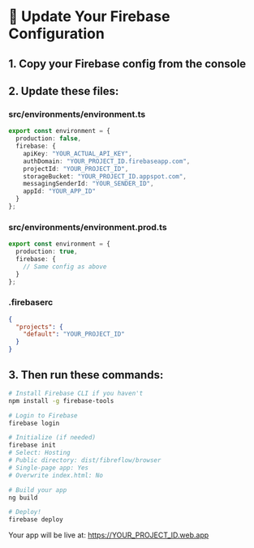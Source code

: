 # 🔧 Update Your Firebase Configuration

## 1. Copy your Firebase config from the console

## 2. Update these files:

### src/environments/environment.ts
```typescript
export const environment = {
  production: false,
  firebase: {
    apiKey: "YOUR_ACTUAL_API_KEY",
    authDomain: "YOUR_PROJECT_ID.firebaseapp.com",
    projectId: "YOUR_PROJECT_ID",
    storageBucket: "YOUR_PROJECT_ID.appspot.com",
    messagingSenderId: "YOUR_SENDER_ID",
    appId: "YOUR_APP_ID"
  }
};
```

### src/environments/environment.prod.ts
```typescript
export const environment = {
  production: true,
  firebase: {
    // Same config as above
  }
};
```

### .firebaserc
```json
{
  "projects": {
    "default": "YOUR_PROJECT_ID"
  }
}
```

## 3. Then run these commands:

```bash
# Install Firebase CLI if you haven't
npm install -g firebase-tools

# Login to Firebase
firebase login

# Initialize (if needed)
firebase init
# Select: Hosting
# Public directory: dist/fibreflow/browser
# Single-page app: Yes
# Overwrite index.html: No

# Build your app
ng build

# Deploy!
firebase deploy
```

Your app will be live at: https://YOUR_PROJECT_ID.web.app